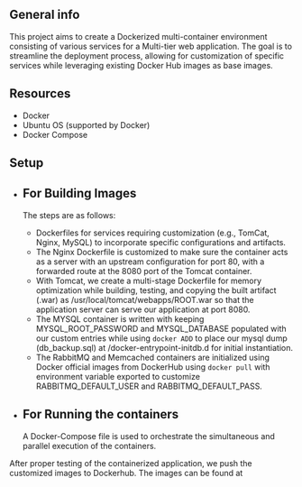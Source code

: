 ## General info
This project aims to create a Dockerized multi-container environment consisting of various services for a Multi-tier web application. 
The goal is to streamline the deployment process, allowing for customization of specific services while leveraging existing Docker Hub images as base images.

## Resources
  - Docker
  - Ubuntu OS (supported by Docker)
  - Docker Compose

## Setup
* ## For Building Images
  The steps are as follows:
   - Dockerfiles for services requiring customization (e.g., TomCat, Nginx, MySQL) to incorporate specific configurations and artifacts.
   - The Nginx Dockerfile is customized to make sure the container acts as a server with an upstream configuration for port 80, with a forwarded route at the 8080 port of the Tomcat container.
   - With Tomcat, we create a multi-stage Dockerfile for memory optimization while building, testing, and copying the built artifact (.war) as /usr/local/tomcat/webapps/ROOT.war so that the application server can serve our application at port 8080.
   - The MYSQL container is written with keeping MYSQL_ROOT_PASSWORD and MYSQL_DATABASE populated with our custom entries while using ```docker ADD``` to place our mysql dump (db_backup.sql) at /docker-entrypoint-initdb.d for initial instantiation.
   - The RabbitMQ and Memcached containers are initialized using Docker official images from DockerHub using ```docker pull``` with environment variable exported to customize RABBITMQ_DEFAULT_USER and RABBITMQ_DEFAULT_PASS.  

* ## For Running the containers
  A Docker-Compose file is used to orchestrate the simultaneous and parallel execution of the containers.

After proper testing of the containerized application, we push the customized images to Dockerhub.
The images can be found at 
